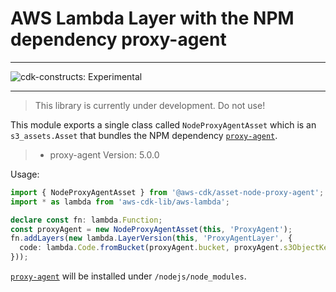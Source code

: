 # AWS Lambda Layer with the NPM dependency proxy-agent
<!--BEGIN STABILITY BANNER-->

---

![cdk-constructs: Experimental](https://img.shields.io/badge/cdk--constructs-experimental-important.svg?style=for-the-badge)

---

> This library is currently under development. Do not use!

<!--END STABILITY BANNER-->

This module exports a single class called `NodeProxyAgentAsset` which is an `s3_assets.Asset` that bundles the NPM dependency [`proxy-agent`](https://www.npmjs.com/package/proxy-agent).

> - proxy-agent Version: 5.0.0

Usage:

```ts
import { NodeProxyAgentAsset } from '@aws-cdk/asset-node-proxy-agent';
import * as lambda from 'aws-cdk-lib/aws-lambda';

declare const fn: lambda.Function;
const proxyAgent = new NodeProxyAgentAsset(this, 'ProxyAgent');
fn.addLayers(new lambda.LayerVersion(this, 'ProxyAgentLayer', {
  code: lambda.Code.fromBucket(proxyAgent.bucket, proxyAgent.s3ObjectKey),
}));
```

[`proxy-agent`](https://www.npmjs.com/package/proxy-agent) will be installed under `/nodejs/node_modules`.
